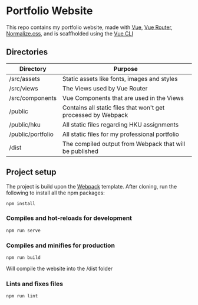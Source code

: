 # Portfolio Website
This repo contains my portfolio website, made with [Vue](https://github.com/vuejs/vue), [Vue Router](https://github.com/vuejs/vue-router), [Normalize.css](https://github.com/necolas/normalize.css), and is scaffholded using the [Vue CLI](https://github.com/vuejs/vue-cli)

## Directories
| Directory         | Purpose                                                       |
|-------------------|---------------------------------------------------------------|
| /src/assets       | Static assets like fonts, images and styles                   |
| /src/views        | The Views used by Vue Router                                  |
| /src/components   | Vue Components that are used in the Views                     |
| /public           | Contains all static files that won't get processed by Webpack |
| /public/hku       | All static files regarding HKU assignments                    | 
| /public/portfolio | All static files for my professional portfolio                |
| /dist             | The compiled output from Webpack that will be published       |

## Project setup
The project is build upon the [Webpack](https://github.com/webpack/webpack) template. After cloning, run the following to install all the npm packages:
```
npm install
```

### Compiles and hot-reloads for development
```
npm run serve
```

### Compiles and minifies for production
```
npm run build
```
Will compile the website into the /dist folder

### Lints and fixes files
```
npm run lint
```
